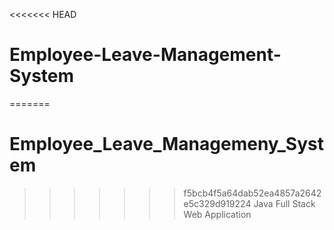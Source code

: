 <<<<<<< HEAD
# Employee-Leave-Management-System
=======
# Employee_Leave_Managemeny_System
>>>>>>> f5bcb4f5a64dab52ea4857a2642e5c329d919224
Java Full Stack Web Application
